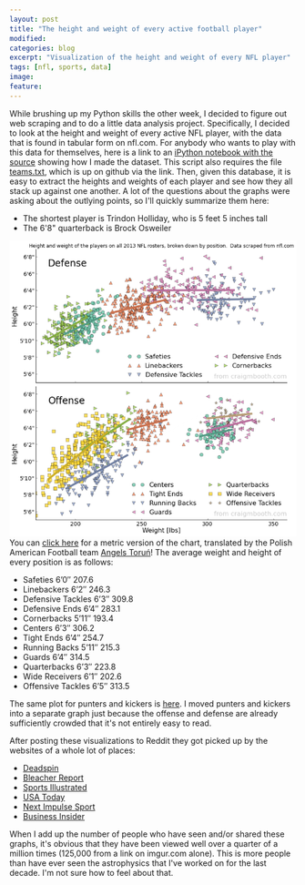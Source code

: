 ```yaml
---
layout: post
title: "The height and weight of every active football player"
modified:
categories: blog
excerpt: "Visualization of the height and weight of every NFL player"
tags: [nfl, sports, data]
image:
feature:
---
```


While brushing up my Python skills the other week, I decided to figure out web scraping and to do a little data analysis project.  Specifically, I decided to look at the height and weight of every active NFL player, with the data that is found in tabular form on nfl.com.  For anybody who wants to play with this data for themselves,  here is a link to an [iPython notebook with the source](https://nbviewer.ipython.org/6994733) showing how I made the dataset.  This script also requires the file [teams.txt](https://gist.github.com/craigmbooth/6994779), which is up on github via the link.  Then, given this database, it is easy to extract the heights and weights of each player and see how they all stack up against one another.  A lot of the questions about the graphs were asking about the outlying points, so I'll quickly summarize them here:

*   The shortest player is Trindon Holliday, who is 5 feet 5 inches tall
*   The 6'8" quarterback is Brock Osweiler

[![cmbheightweight-cb](/images/blog/height-weight/cmbheightweight-cb.png)](/images/blog/height-weight/cmbheightweight-cb.png)
You can [click here](/images/blog/height-weight/chartHeightweightMetric.png) for a metric version of the chart, translated by the Polish American Football team [Angels Toruń](https://en.wikipedia.org/wiki/Angels_Toru%C5%84)!  The average weight and height of every position is as follows:

   * Safeties 6’0″ 207.6
   * Linebackers 6’2″ 246.3
   * Defensive Tackles 6’3″ 309.8
   * Defensive Ends 6’4″ 283.1
   * Cornerbacks 5’11″ 193.4
   * Centers 6’3″ 306.2
   * Tight Ends 6’4″ 254.7
   * Running Backs 5’11″ 215.3
   * Guards 6’4″ 314.5
   * Quarterbacks 6’3″ 223.8
   * Wide Receivers 6’1″ 202.6
   * Offensive Tackles 6’5″ 313.5

The same plot for punters and kickers is [here](/images/blog/height-weight/heightweightpunter.png).  I moved punters and kickers into a separate graph just because the offense and defense are already sufficiently crowded that it's not entirely easy to read.

After posting these visualizations to Reddit they got picked up by the websites of a whole lot of places:

*   [Deadspin](https://regressing.deadspin.com/chart-the-height-and-weight-of-every-nfl-player-by-po-1445608274)
*   [Bleacher Report](https://bleacherreport.com/articles/1812211-awesome-graphic-visualizes-the-height-and-weight-of-every-nfl-player)
*   [Sports Illustrated](https://extramustard.si.com/2013/10/15/infographic-the-size-of-nfl-players-by-position/)
*   [USA Today](https://ftw.usatoday.com/2013/10/nfl-heights-weights-tallest-fattest/)
*   [Next Impulse Sport](https://nextimpulsesports.com/2013/10/16/check-chart-every-nfl-players-size/)
*   [Business Insider](https://www.businessinsider.com/awesome-visualization-shows-height-and-weight-of-nfl-players-by-position-2013-10)

When I add up the number of people who have seen and/or shared these graphs, it's obvious that they have been viewed well over a quarter of a million times (125,000 from a link on imgur.com alone).  This is more people than have ever seen the astrophysics that I've worked on for the last decade.  I'm not sure how to feel about that.
